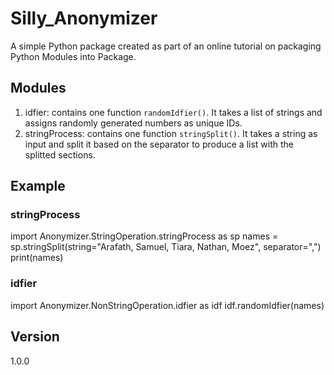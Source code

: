 # Silly_Anonymizer

A simple Python package created as part of an online tutorial on packaging Python Modules into Package.

## Modules

1. idfier: contains one function `randomIdfier()`. It takes a list of strings and assigns randomly generated numbers as unique IDs.
2. stringProcess: contains one function `stringSplit()`. It takes a string as input and split it based on the separator to produce a list with the splitted sections.

## Example

### stringProcess
import Anonymizer.StringOperation.stringProcess as sp
names = sp.stringSplit(string="Arafath, Samuel, Tiara, Nathan, Moez", separator=",")
print(names)

### idfier
import Anonymizer.NonStringOperation.idfier as idf
idf.randomIdfier(names)

## Version
1.0.0
